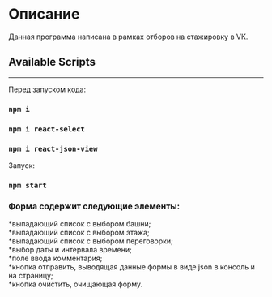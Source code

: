 # Описание
Данная программа написана в рамках отборов на стажировку в VK.

## Available Scripts


---
Перед запуском кода:
### `npm i `
### `npm i react-select`
### `npm i react-json-view`

Запуск: 
### `npm start`

### Форма содержит следующие элементы:
*выпадающий список с выбором башни;  
*выпадающий список с выбором этажа;  
*выпадающий список с выбором переговорки;  
*выбор даты и интервала времени;  
*поле ввода комментария;  
*кнопка отправить, выводящая данные формы в виде json в консоль и на страницу;  
*кнопка очистить, очищающая форму.

